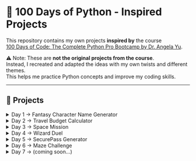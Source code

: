 # 🐍 100 Days of Python - Inspired Projects

This repository contains my own projects **inspired by** the course  
[100 Days of Code: The Complete Python Pro Bootcamp by Dr. Angela Yu](https://www.udemy.com/course/100-days-of-code/).

⚠️ Note: These are **not the original projects from the course**.  
Instead, I recreated and adapted the ideas with my own twists and different themes.  
This helps me practice Python concepts and improve my coding skills.

---

## 📌 Projects

<details>
  <summary>Day 1 → Fantasy Character Name Generator</summary>
<br>

**Description:**  
Generate magical names for fantasy creatures by combining an element/color and a creature.

**How it works:**

- User inputs a magical creature (e.g., dragon, elf, unicorn).
- User inputs an element or color (e.g., fire, ice, silver).
- Program combines them with capitalization to create a character name.

**Example output:**  
Your fantasy character name could be: Silver Dragon

---

</details>

<details>
  <summary>Day 2 → Travel Budget Calculator</summary>
<br>

**Description:**  
Calculate a daily budget for a trip while saving a percentage for extras.

**How it works:**

- User inputs total budget, number of travel days, and percentage to save.
- Program calculates daily budget:
  daily_budget = (budget * (1 - savings_percent / 100)) / days

**Example output:**  
You can spend $42.50 per day for your trip!

---

</details>

<details>
  <summary>Day 3 → Space Mission</summary>
<br>

**Description:**  
Text-based adventure where you explore a mysterious planet and try to return safely.

**How it works:**

- User makes decisions step by step (`land` or `orbit`, `explore` or `stay`, `crater` or `hill`).
- Choices affect the outcome: success or game over.

**Example output:**  
Inside the cave, you find two paths. Do you go to the ‘crater’ or the ‘hill’? crater
You discover alien technology and safely return to your ship! You Win!

---

</details>

<details>
  <summary>Day 4 → Wizard Duel</summary>
<br>

**Description:**  
An element-based duel game where you battle the computer using Fire 🔥, Water 🌊, and Earth 🌍.

**Rules:**

- Fire burns Earth → Fire wins
- Earth absorbs Water → Earth wins
- Water extinguishes Fire → Water wins

**How it works:**

- User chooses an element (0 → Fire, 1 → Water, 2 → Earth).
- Computer randomly chooses an element.
- Game determines the winner according to the rules.

**Example output:**  
You chose Fire:
[ASCII FIRE ART]

Computer chose Earth:
[ASCII EARTH ART]

You win the duel! ✨

---

</details>

<details>
  <summary>Day 5 → SecurePass Generator</summary>
<br>

**Description:**  
A simple password generator that creates secure passwords based on user preferences, including length, uppercase letters, numbers, and symbols. The program also evaluates the generated password's strength (Easy, Medium, Strong) based on the types of characters used.

**How it works:**

- User inputs the desired password length.
- User chooses whether to include uppercase letters, numbers, and symbols.
- The program builds a character set based on these choices.
- A random password is generated from the selected characters.
- Password strength is determined:
  - Only lowercase letters → Easy
  - Lowercase + one other type (uppercase, numbers, or symbols) → Medium
  - Lowercase + two or more other types → Strong
- Optionally, the user can generate a second version by shuffling the original password.

**Example output:**  
Welcome to the SecurePass Generator!

How long should your password be? 12  
Include uppercase letters? (y/n) y  
Include numbers? (y/n) y  
Include symbols? (y/n) y  

Your secure password is: Ab4$kP9!qLm2  
Password strength: Strong

Generate a second shuffled version? (y/n): y  
Shuffled version: L2$q9bAm4!Pk

---

</details>

<details>
  <summary>Day 6 → Maze Challenge</summary>
<br>

**Description:**  
A text-based maze game where the user controls a robot (🤖) step by step to reach the exit.  
The program generates a random maze with a guaranteed path to the exit and dynamically shows the path the user has taken.  

**How it works:**

- User chooses difficulty (easy, medium, hard) which sets maze size and wall density.
- Maze is generated randomly but always includes at least one path from start (🟦) to exit (🟥).
- User moves the robot manually using:
  - `w` → up
  - `s` → down
  - `a` → left
  - `d` → right
- The path the user has taken is marked in green (🟩) dynamically.
  - If the user backtracks, abandoned positions revert to empty spaces (⬜).
- The game ends when the robot reaches the exit.

---

</details>

<details>
  <summary>Day 7 → (coming soon…)</summary>
<br>

Details coming soon! Stay tuned.

</details>